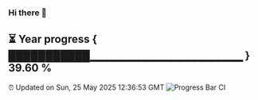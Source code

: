 ### Hi there 👋
⏳ Year progress { ███████████▁▁▁▁▁▁▁▁▁▁▁▁▁▁▁▁▁▁▁ } 39.60 %
---
⏰ Updated on Sun, 25 May 2025 12:36:53 GMT
![Progress Bar CI](https://github.com/liununu/liununu/workflows/Progress%20Bar%20CI/badge.svg)

